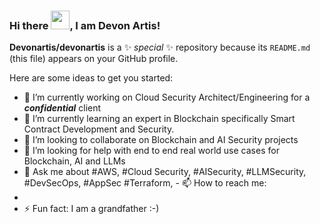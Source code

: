 ### Hi there <img src="https://raw.githubusercontent.com/MartinHeinz/MartinHeinz/master/wave.gif" width="30px">, I am Devon Artis!


**Devonartis/devonartis** is a ✨ _special_ ✨ repository because its `README.md` (this file) appears on your GitHub profile.

Here are some ideas to get you started:

- 🔭 I’m currently working on Cloud Security Architect/Engineering for a ***confidential*** client
- 🌱 I’m currently learning an expert in Blockchain specifically Smart Contract Development and Security.
- 👯 I’m looking to collaborate on Blockchain and AI Security projects
- 🤔 I’m looking for help with end to end real world use cases for Blockchain, AI and LLMs
- 💬 Ask me about #AWS, #Cloud Security, #AISecurity, #LLMSecurity, #DevSecOps, #AppSec #Terraform, - 📫 How to reach me: 
- 
- ⚡ Fun fact: I am a grandfather :-) 



